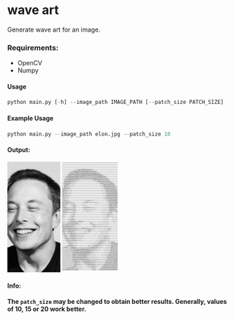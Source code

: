 # wave art
Generate wave art for an image.

### Requirements:
- OpenCV
- Numpy

#### Usage

```python
python main.py [-h] --image_path IMAGE_PATH [--patch_size PATCH_SIZE]
```

#### Example Usage

```python
python main.py --image_path elon.jpg --patch_size 10
```

#### Output:

<img src="screenshot/ss.jpg" width="50%" height="45%">

#### Info:

**The `patch_size` may be changed to obtain better results. Generally, values of 10, 15 or 20 work better.**